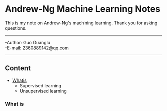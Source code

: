 # Andrew-Ng Machine Learning Notes
This is my note on Andrew-Ng's machining learning. Thank you for asking questions.

******************

-Author: Guo Guanglu  
-E-mail: 2360889142@qq.com

***
## Content
* [Whatis](#Whatis)  
	* Supervised learning  
	* Unsupervised learning    
### What is

